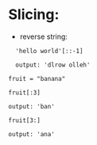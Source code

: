 # Slicing:
- reverse string:
```
  'hello world'[::-1]

  output: 'dlrow olleh'
```

```
fruit = "banana"

fruit[:3]

output: 'ban'

fruit[3:]

output: 'ana'
```

